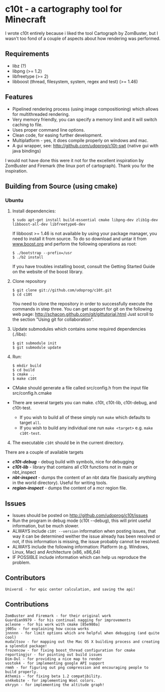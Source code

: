c10t - a cartography tool for Minecraft
=======================================

I wrote c10t entirely because i liked the tool Cartograph by ZomBuster, but I wasn't too fond of a couple of aspects about how rendering was performed.

Requirements
------------

  * libz (?)
  * libpng (>= 1.2)
  * libfreetype (>= 2)
  * libboost (thread, filesystem, system, regex and test) (>= 1.46)

Features
--------

  * Pipelined rendering process (using image compositioning) which allows for
    multithreaded rendering.
  * Very memory friendly, you can specify a memory limit and it will switch caching to file.
  * Uses proper command line options.
  * Clean code, for easing further development.
  * Multiplatform - yes, it does compile properly on windows and mac.
  * A gui wrapper, see: http://github.com/udoprog/c10t-swt (native gui with java bindings)

I would not have done this were it not for the excellent inspiration by
ZomBuster and Firemark (the linux port of cartograph). Thank you for the
inspiration.

Building from Source (using cmake)
----------------------------------

### Ubuntu ###

 1. Install dependencies:

        $ sudo apt-get install build-essential cmake libpng-dev zlib1g-dev libboost-all-dev libfreetype6-dev

    If libboost >= 1.46 is not available by using your package manager, you need to install it from source. To do so download and untar it from www.boost.org and perform the following operations as root:

        $ ./bootstrap --prefix=/usr
        $ ./b2 install

    If you have troubles installing boost, consult the Getting Started Guide on the website of the boost library.

 2. Clone repository

        $ git clone git://github.com/udoprog/c10t.git
        $ cd c10t

    You need to clone the repository in order to successfully execute the commands in step three. You can get support for git on the following web page:
    http://schacon.github.com/git/gittutorial.html
    Just scroll to the section "Using git for collaboration".

 3. Update submodules which contains some required dependencies (./libs):

        $ git submodule init
        $ git submodule update

 4. Run:

        $ mkdir build
        $ cd build
        $ cmake ..
        $ make c10t

 * CMake should generate a file called src/config.h from the input file src/config.h.cmake
  
 * There are several targets you can make.  c10t, c10t-lib, c10t-debug, and c10t-test.
   * If you wish to build all of these simply run `make` which defaults to target `all`.
   * If you wish to build any individual one run `make <target>` e.g. `make c10t-test`.

4. The executable `c10t` should be in the current directory.

There are a couple of available targets

 * ___c10t-debug___ - debug build with symbols, nice for debugging
 * ___c10t-lib___ - library that contains all c10t functions not in main or nbt_inspect
 * ___nbt-inspect___ - dumps the content of an nbt data file (basically anything in the world directory). Useful for writing tools.
 * ___region-inspect___ - dumps the content of a mcr region file.

Issues
------

 * Issues should be posted on http://github.com/udoprog/c10t/issues
 * Run the program in debug mode (c10t --debug), this will print useful information, but be much slower.
 * ALWAYS include `c10t --version` information when posting issues, that way it can be determined weither the issue already has been resolved or not, if this information is missing, the issue probably cannot be resolved.
 * ALWAYS include the following information: Platform (e.g. Windows, Linux, Mac) and Architecture (x86, x86_64)
 * IF POSSIBLE include information which can help us reproduce the problem.

Contributors
------------
    UniversE - for epic center calculation, and saving the api!

Contributions
-------------
    ZomBuster and Firemark - for their original work
    Guardian9979 - for his continual nagging for improvements
    acleone - for his work with cmake [85e980a]
    j005u - for explaining how cocoa works
    jnnnnn - for limit options which are helpful when debugging (and quite cool)
    mudaltsov - for mapping out the Mac OS X building process and creating a splendid package!
    frozencow - for fixing boost_thread configuration for cmake
    reportingjsr - for pointing out build issues
    Dim-Dul - for providing a nice map to render
    vostok4 - for implementing google API support
    rmmh - for figuring out png compression and encouraging people to build properly.
    Athemis - for fixing beta 1.2 compatibility.
    sn4kebite - for implementing Wool colors.
    ekryyn - for implementing the altitude graph!
